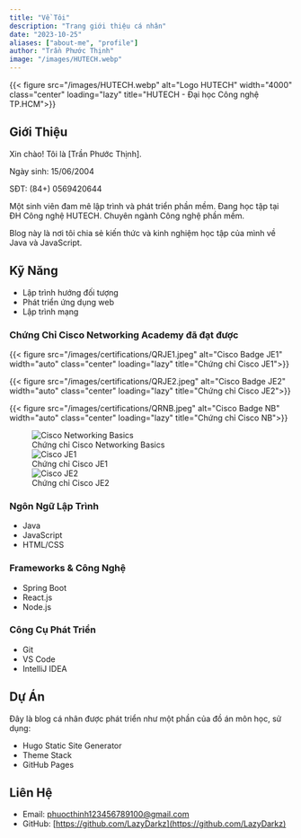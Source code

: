 ```yaml
---
title: "Về Tôi"
description: "Trang giới thiệu cá nhân"
date: "2023-10-25"
aliases: ["about-me", "profile"]
author: "Trần Phước Thịnh"
image: "/images/HUTECH.webp"
---
```


{{< figure src="/images/HUTECH.webp" alt="Logo HUTECH" width="4000" class="center" loading="lazy" title="HUTECH - Đại học Công nghệ TP.HCM">}}

## Giới Thiệu

Xin chào! Tôi là [Trần Phước Thịnh].

Ngày sinh: 15/06/2004

SĐT: (84+) 0569420644

Một sinh viên đam mê lập trình và phát triển phần mềm. Đang học tập tại ĐH Công nghệ HUTECH. Chuyên ngành Công nghệ phần mềm.

Blog này là nơi tôi chia sẻ kiến thức và kinh nghiệm học tập của mình về Java và JavaScript.

## Kỹ Năng

- Lập trình hướng đối tượng
- Phát triển ứng dụng web
- Lập trình mạng

### Chứng Chỉ Cisco Networking Academy đã đạt được

{{< figure src="/images/certifications/QRJE1.jpeg" alt="Cisco Badge JE1" width="auto" class="center" loading="lazy" title="Chứng chỉ Cisco JE1">}}

{{< figure src="/images/certifications/QRJE2.jpeg" alt="Cisco Badge JE2" width="auto" class="center" loading="lazy" title="Chứng chỉ Cisco JE2">}}

{{< figure src="/images/certifications/QRNB.jpeg" alt="Cisco Badge NB" width="auto" class="center" loading="lazy" title="Chứng chỉ Cisco NB">}}

<figure>
  <div class="certification">
    <img src="/images/certifications/QNB.png" alt="Cisco Networking Basics" loading="lazy" />
    <figcaption class="center">Chứng chỉ Cisco Networking Basics</figcaption>
  </div>

  <div class="certification">
    <img src="/images/certifications/QJE1.png" alt="Cisco JE1" loading="lazy" />
    <figcaption class="center">Chứng chỉ Cisco JE1</figcaption>
  </div>

  <div class="certification">
    <img src="/images/certifications/QJE2.png" alt="Cisco JE2" loading="lazy" />
    <figcaption class="center">Chứng chỉ Cisco JE2</figcaption>
  </div>
</figure>

### Ngôn Ngữ Lập Trình

- Java
- JavaScript
- HTML/CSS

### Frameworks & Công Nghệ

- Spring Boot
- React.js
- Node.js

### Công Cụ Phát Triển

- Git
- VS Code
- IntelliJ IDEA

## Dự Án

Đây là blog cá nhân được phát triển như một phần của đồ án môn học, sử dụng:

- Hugo Static Site Generator
- Theme Stack
- GitHub Pages

## Liên Hệ

- Email: [phuocthinh123456789100@gmail.com](mailto:phuocthinh123456789100@gmail.com)
- GitHub: [https://github.com/LazyDarkz](https://github.com/LazyDarkz)